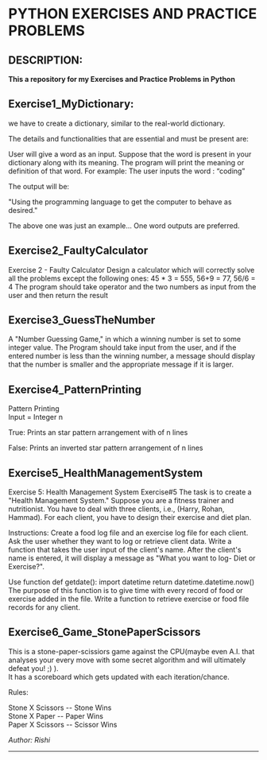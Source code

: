 # PYTHON EXERCISES AND PRACTICE PROBLEMS

## DESCRIPTION:


__This a repository for my Exercises and Practice Problems in Python__

## Exercise1_MyDictionary:
we have to create a dictionary, similar to the real-world dictionary.

The details and functionalities that are essential and must be present are:

User will give a word as an input. Suppose that the word is present in your dictionary along with its meaning.
The program will print the meaning or definition of that word.
For example:
The user inputs the word : “coding”

The output will be:

 "Using the programming language to get the computer to behave as desired."

The above one was just an example...
One word outputs are preferred.


## Exercise2_FaultyCalculator
Exercise 2 - Faulty Calculator
Design a calculator which will correctly solve all the problems except
the following ones:
45 * 3 = 555, 56+9 = 77, 56/6 = 4
The program should take operator and the two numbers as input from the user and then return the result


## Exercise3_GuessTheNumber
A "Number Guessing Game," in which a winning number is set to some integer value. 
The Program should take input from the user,
and if the entered number is less than the winning number, a message should display that the number is smaller and the appropriate message if it is larger.

  
## Exercise4_PatternPrinting
Pattern Printing  
Input = Integer n 
  
True: Prints an star pattern arrangement with of n lines

False: Prints an inverted star pattern arrangement of n lines


## Exercise5_HealthManagementSystem
Exercise 5: Health Management System
Exercise#5
The task is to create a "Health Management System." Suppose you are a fitness trainer and nutritionist. You have to deal
 with three clients, i.e., (Harry, Rohan, Hammad). For each client, you have to design their exercise and diet plan.

Instructions:
Create a food log file and an exercise log file for each client.
Ask the user whether they want to log or retrieve client data.
Write a function that takes the user input of the client's name. After the client's name is entered, it will display a
message as "What you want to log- Diet or Exercise?".

Use function
def getdate():
           import datetime
           return datetime.datetime.now()
The purpose of this function is to give time with every record of food or exercise added in the file.
Write a function to retrieve exercise or food file records for any client.


## Exercise6_Game_StonePaperScissors  
This is a stone-paper-scissiors game against the CPU(maybe even A.I. that analyses your every move with some secret algorithm and will ultimately defeat you! ;) ).  
It has a scoreboard which gets updated with each iteration/chance.  

Rules:  

Stone X Scissors -- Stone   Wins  
Stone X Paper    -- Paper   Wins  
Paper X Scissors -- Scissor Wins  

_Author: Rishi_

***